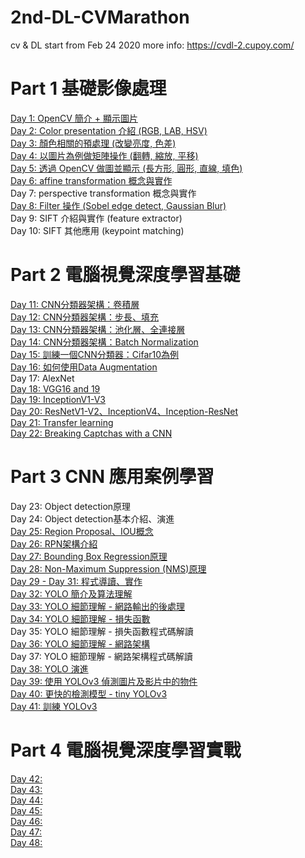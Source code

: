 # 2nd-DL-CVMarathon
cv & DL start from Feb 24 2020
more info: https://cvdl-2.cupoy.com/
# Part 1 基礎影像處理
<a href=https://github.com/jasonliu1990/2nd-DL-CVMarathon/blob/master/homework/Day001_HW.ipynb>Day 1: OpenCV 簡介 + 顯示圖片</a></br>
<a href=https://github.com/jasonliu1990/2nd-DL-CVMarathon/blob/master/homework/Day002_HW.ipynb>Day 2: Color presentation 介紹 (RGB, LAB, HSV)</a></br>
<a href=https://github.com/jasonliu1990/2nd-DL-CVMarathon/blob/master/homework/Day003_HW.ipynb>Day 3: 顏色相關的預處理 (改變亮度, 色差)</a></br>
<a href=https://github.com/jasonliu1990/2nd-DL-CVMarathon/blob/master/homework/Day004_HW.ipynb>Day 4: 以圖片為例做矩陣操作 (翻轉, 縮放, 平移)</a></br>
<a href=https://github.com/jasonliu1990/2nd-DL-CVMarathon/blob/master/homework/Day005_HW.ipynb>Day 5: 透過 OpenCV 做圖並顯示 (長方形, 圓形, 直線, 填色)</a></br>
<a href=https://github.com/jasonliu1990/2nd-DL-CVMarathon/blob/master/homework/Day006_HW.ipynb>Day 6: affine transformation 概念與實作</a></br>
<a>Day 7: perspective transformation 概念與實作</a></br>
<a href=https://github.com/jasonliu1990/2nd-DL-CVMarathon/blob/master/homework/Day008_HW.ipynb>Day 8: Filter 操作 (Sobel edge detect, Gaussian Blur)</a></br>
<a>Day 9: SIFT 介紹與實作 (feature extractor)</a></br>
<a>Day 10: SIFT 其他應用 (keypoint matching)</a></br>
# Part 2 電腦視覺深度學習基礎
<a href=https://github.com/jasonliu1990/2nd-DL-CVMarathon/blob/master/homework/Day011_HW.ipynb>Day 11: CNN分類器架構：卷積層</a></br>
<a href=https://github.com/jasonliu1990/2nd-DL-CVMarathon/blob/master/homework/Day012_HW.ipynb>Day 12: CNN分類器架構：步長、填充</a></br>
<a href=https://github.com/jasonliu1990/2nd-DL-CVMarathon/blob/master/homework/Day013_HW.ipynb>Day 13: CNN分類器架構：池化層、全連接層</a></br>
<a href=https://github.com/jasonliu1990/2nd-DL-CVMarathon/blob/master/homework/Day014_HW.ipynb>Day 14: CNN分類器架構：Batch Normalization</a></br>
<a href=https://github.com/jasonliu1990/2nd-DL-CVMarathon/blob/master/homework/Day015_HW.ipynb>Day 15: 訓練一個CNN分類器：Cifar10為例</a></br>
<a href=https://github.com/jasonliu1990/2nd-DL-CVMarathon/blob/master/homework/Day016_HW.ipynb>Day 16: 如何使用Data Augmentation</a></br>
<a>Day 17: AlexNet</a></br>
<a href=https://github.com/jasonliu1990/2nd-DL-CVMarathon/blob/master/homework/Day018_HW.ipynb>Day 18: VGG16 and 19</a></br>
<a href=https://github.com/jasonliu1990/2nd-DL-CVMarathon/blob/master/homework/Day019_HW.ipynb>Day 19: InceptionV1-V3</a></br>
<a href=https://github.com/jasonliu1990/2nd-DL-CVMarathon/blob/master/homework/Day020_HW.ipynb>Day 20: ResNetV1-V2、InceptionV4、Inception-ResNet</a></br>
<a href=https://github.com/jasonliu1990/2nd-DL-CVMarathon/blob/master/homework/Day021_HW.ipynb>Day 21: Transfer learning</a></br>
<a href=https://github.com/jasonliu1990/2nd-DL-CVMarathon/blob/master/homework/Day022_HW.ipynb>Day 22: Breaking Captchas with a CNN</a></br>
# Part 3 CNN 應用案例學習
<a>Day 23: Object detection原理</a></br>
<a>Day 24: Object detection基本介紹、演進</a></br>
<a href=https://github.com/jasonliu1990/2nd-DL-CVMarathon/blob/master/homework/Day025_HW.ipynb>Day 25: Region Proposal、IOU概念</a></br>
<a href=https://github.com/jasonliu1990/2nd-DL-CVMarathon/blob/master/homework/Day026_HW.ipynb>Day 26: RPN架構介紹</a></br>
<a href=https://github.com/jasonliu1990/2nd-DL-CVMarathon/blob/master/homework/Day027_HW.ipynb>Day 27: Bounding Box Regression原理</a></br>
<a href=https://github.com/jasonliu1990/2nd-DL-CVMarathon/blob/master/homework/Day028_HW.ipynb>Day 28: Non-Maximum Suppression (NMS)原理</a></br>
<a href=https://github.com/jasonliu1990/2nd-DL-CVMarathon/blob/master/homework/Day029_Day031_HW.ipynb>Day 29 - Day 31: 程式導讀、實作</a></br>
<a href=https://github.com/jasonliu1990/2nd-DL-CVMarathon/blob/master/homework/Day032_HW.ipynb>Day 32: YOLO 簡介及算法理解</a></br>
<a href=https://github.com/jasonliu1990/2nd-DL-CVMarathon/blob/master/homework/Day033_HW.ipynb>Day 33: YOLO 細節理解 - 網路輸出的後處理</a></br>
<a href=https://github.com/jasonliu1990/2nd-DL-CVMarathon/blob/master/homework/Day034_HW.ipynb>Day 34: YOLO 細節理解 - 損失函數</a></br>
<a>Day 35: YOLO 細節理解 - 損失函數程式碼解讀</a></br>
<a href=https://github.com/jasonliu1990/2nd-DL-CVMarathon/blob/master/homework/Day036_HW.ipynb>Day 36: YOLO 細節理解 - 網路架構</a></br>
<a>Day 37: YOLO 細節理解 - 網路架構程式碼解讀</a></br>
<a href=https://github.com/jasonliu1990/2nd-DL-CVMarathon/blob/master/homework/Day038_HW.ipynb>Day 38: YOLO 演進</a></br>
<a href=https://github.com/jasonliu1990/2nd-DL-CVMarathon/blob/master/homework/Day039_HW.ipynb>Day 39: 使用 YOLOv3 偵測圖片及影片中的物件</a></br>
<a href=https://github.com/jasonliu1990/2nd-DL-CVMarathon/blob/master/homework/Day040_HW.ipynb>Day 40: 更快的檢測模型 - tiny YOLOv3</a></br>
<a href=https://github.com/jasonliu1990/2nd-DL-CVMarathon/blob/master/homework/Day041_HW.ipynb>Day 41: 訓練 YOLOv3</a></br>
# Part 4 電腦視覺深度學習實戰
<a href=https://github.com/jasonliu1990/2nd-DL-CVMarathon/blob/master/homework/Day042_HW.ipynb>Day 42: </a></br>
<a href=https://github.com/jasonliu1990/2nd-DL-CVMarathon/blob/master/homework/Day043_HW.ipynb>Day 43: </a></br>
<a href=https://github.com/jasonliu1990/2nd-DL-CVMarathon/blob/master/homework/Day044_HW.ipynb>Day 44: </a></br>
<a href=https://github.com/jasonliu1990/2nd-DL-CVMarathon/blob/master/homework/Day045_HW.ipynb>Day 45: </a></br>
<a href=https://github.com/jasonliu1990/2nd-DL-CVMarathon/blob/master/homework/Day046_HW.ipynb>Day 46: </a></br>
<a href=https://github.com/jasonliu1990/2nd-DL-CVMarathon/blob/master/homework/Day047_HW.ipynb>Day 47: </a></br>
<a href=https://github.com/jasonliu1990/2nd-DL-CVMarathon/blob/master/homework/Day048_HW.ipynb>Day 48: </a></br>






